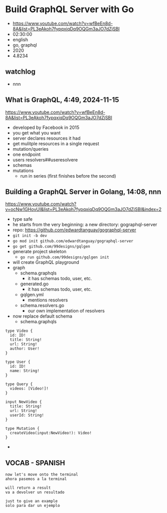 # Build GraphQL Server with Go

- https://www.youtube.com/watch?v=wfBeEn8d-8A&list=PL3eAkoh7fypqxiqDq9OQGm3aJO7dZjSBI
- 02:30:00
- english
- go, graphql
- 2020
- 4.8234

## watchlog

- nnn

## What is GraphQL, 4:49, 2024-11-15

https://www.youtube.com/watch?v=wfBeEn8d-8A&list=PL3eAkoh7fypqxiqDq9OQGm3aJO7dZjSBI

- developed by Facebook in 2015
- you get what you want
- server declares resources it had
- get mulitple resources in a single request
- mutation/queries
- one endpoint
- users resolvers##useresolvere
- schemas
- mutations
  - run in series (first finishes before the second)

## Building a GraphQL Server in Golang, 14:08, nnn

https://www.youtube.com/watch?v=ocNw1GHovUI&list=PL3eAkoh7fypqxiqDq9OQGm3aJO7dZjSBI&index=2

- type safe
- he starts from the very beginning: a new directory: gographql-server
- repo: https://github.com/edwardtanguay/gographql-server
- `git init -b dev`
- `go mod init github.com/edwardtanguay/gographql-server`
- `go get github.com/99designs/gqlgen`
- generate project skeleton
  - `go run github.com/99designs/gqlgen init`
- will create GraphQL playground
- graph
  - schema.graphqls
    - it has schemas todo, user, etc.
  - generated.go
    - it has schemas todo, user, etc.
  - gqlgen.yml
    - mentions resolvers
  - schema.resolvers.go
    - our own implementation of resolvers
- now replace default schema
  - schema.graphqls

```
type Video {
  id: ID!
  title: String!
  url: String!
  author: User!
}

type User {
  id: ID!
  name: String!
}

type Query {
  videos: [Video!]!
}

input NewVideo {
  title: String!
  url: String!
  userId: String!
}

type Mutation {
  createVideo(input:NewVideo!): Video!
}
```

- 

## VOCAB - SPANISH

```
now let's move onto the terminal
ahora pasemos a la terminal

will return a result
va a devolver un resultado

just to give an example
solo para dar un ejemplo

```
